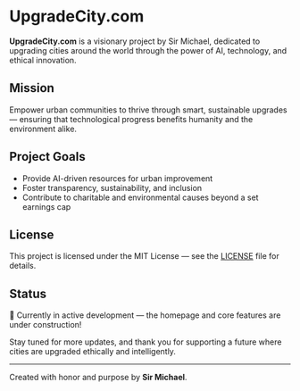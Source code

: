 # UpgradeCity.com

**UpgradeCity.com** is a visionary project by Sir Michael, dedicated to upgrading cities around the world through the power of AI, technology, and ethical innovation.

## Mission

Empower urban communities to thrive through smart, sustainable upgrades — ensuring that technological progress benefits humanity and the environment alike.

## Project Goals

- Provide AI-driven resources for urban improvement
- Foster transparency, sustainability, and inclusion
- Contribute to charitable and environmental causes beyond a set earnings cap

## License

This project is licensed under the MIT License — see the [LICENSE](LICENSE) file for details.

## Status

🚀 Currently in active development — the homepage and core features are under construction!

Stay tuned for more updates, and thank you for supporting a future where cities are upgraded ethically and intelligently.

---

Created with honor and purpose by **Sir Michael**.
